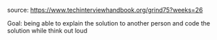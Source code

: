 source: https://www.techinterviewhandbook.org/grind75?weeks=26

Goal: being able to explain the solution to another person and code the solution while think out loud
